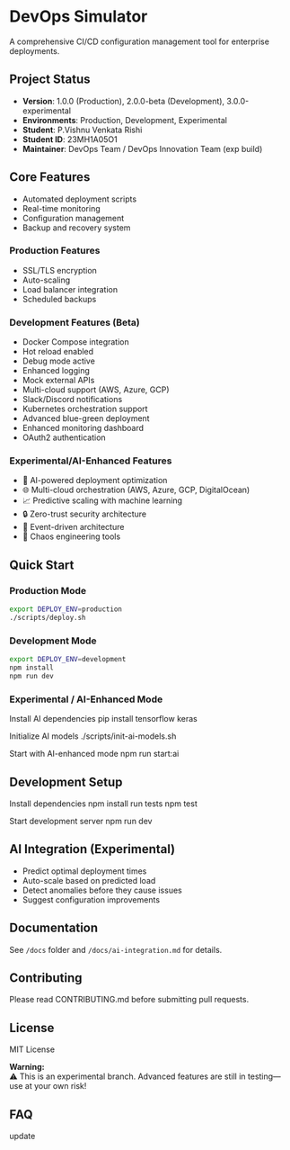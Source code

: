 # DevOps Simulator

A comprehensive CI/CD configuration management tool for enterprise deployments.

## Project Status
- **Version**: 1.0.0 (Production), 2.0.0-beta (Development), 3.0.0-experimental
- **Environments**: Production, Development, Experimental
- **Student**: P.Vishnu Venkata Rishi
- **Student ID**: 23MH1A05O1
- **Maintainer**: DevOps Team / DevOps Innovation Team (exp build)

## Core Features
- Automated deployment scripts
- Real-time monitoring
- Configuration management
- Backup and recovery system

### Production Features
- SSL/TLS encryption
- Auto-scaling
- Load balancer integration
- Scheduled backups

### Development Features (Beta)
- Docker Compose integration
- Hot reload enabled
- Debug mode active
- Enhanced logging
- Mock external APIs
- Multi-cloud support (AWS, Azure, GCP)
- Slack/Discord notifications
- Kubernetes orchestration support
- Advanced blue-green deployment
- Enhanced monitoring dashboard
- OAuth2 authentication

### Experimental/AI-Enhanced Features
- 🤖 AI-powered deployment optimization
- 🌐 Multi-cloud orchestration (AWS, Azure, GCP, DigitalOcean)
- 📈 Predictive scaling with machine learning
- 🔒 Zero-trust security architecture
- 🌊 Event-driven architecture
- 🎯 Chaos engineering tools

## Quick Start

### Production Mode
```bash
export DEPLOY_ENV=production
./scripts/deploy.sh
```

### Development Mode
```bash
export DEPLOY_ENV=development
npm install
npm run dev
```
### Experimental / AI-Enhanced Mode
Install AI dependencies
pip install tensorflow keras

Initialize AI models
./scripts/init-ai-models.sh

Start with AI-enhanced mode
npm run start:ai


## Development Setup
Install dependencies
npm install
run tests
npm test

Start development server
npm run dev


## AI Integration (Experimental)
- Predict optimal deployment times
- Auto-scale based on predicted load
- Detect anomalies before they cause issues
- Suggest configuration improvements

## Documentation
See `/docs` folder and `/docs/ai-integration.md` for details.

## Contributing
Please read CONTRIBUTING.md before submitting pull requests.

## License
MIT License

**Warning:**  
⚠️ This is an experimental branch. Advanced features are still in testing—use at your own risk!

## FAQ
update
